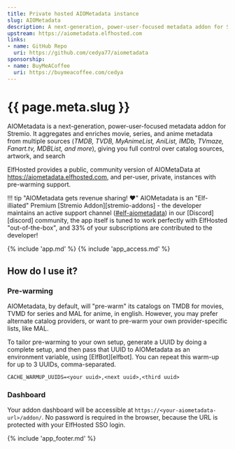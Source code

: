 ```yaml
---
title: Private hosted AIOMetadata instance
slug: AIOMetadata
description: A next-generation, power-user-focused metadata addon for Stremio. It aggregates and enriches movie, series, and anime metadata from multiple sources (TMDB, TVDB, MyAnimeList, AniList, IMDb, TVmaze, Fanart.tv, MDBList, and more), giving you full control over catalog sources, artwork, and search
upstream: https://aiometadata.elfhosted.com
links:
- name: GitHub Repo
  uri: https://github.com/cedya77/aiometadata
sponsorship: 
- name: BuyMeACoffee
  uri: https://buymeacoffee.com/cedya
---
```


# {{ page.meta.slug }}

AIOMetadata is a next-generation, power-user-focused metadata addon for Stremio. It aggregates and enriches movie, series, and anime metadata from multiple sources (*TMDB, TVDB, MyAnimeList, AniList, IMDb, TVmaze, Fanart.tv, MDBList, and more*), giving you full control over catalog sources, artwork, and search

ElfHosted provides a public, community version of AIOMetaData at https://aiometadata.elfhosted.com, and per-user, private, instances with pre-warming support.

!!! tip "AIOMetadata gets revenue sharing! :heart:"
    AIOMetadata is an "Elf-illiated" Premium [Stremio Addon][stremio-addons] - the developer maintains an active support channel ([#elf-aiometadata](https://discord.com/channels/396055506072109067/1429233135874216068)) in our [Discord][discord] community, the app itself is tuned to work perfectly with ElfHosted "out-of-the-box", and 33% of your subscriptions are contributed to the developer!

{% include 'app.md' %}
{% include 'app_access.md' %}

## How do I use it?

### Pre-warming

AIOMetadata, by default, will "pre-warm" its catalogs on TMDB for movies, TVMD for series and MAL for anime, in english. However, you may prefer alternate catalog providers, or want to pre-warm your own provider-specific lists, like MAL.

To tailor pre-warming to your own setup, generate a UUID by doing a complete setup, and then pass that UUID to AIOMetadata as an environment variable, using [ElfBot][elfbot]. You can repeat this warm-up for up to 3 UUIDs, comma-separated.

``` title="Quick-paste into AIOMetadata's environment variables using ElfBot"
CACHE_WARMUP_UUIDS=<your uuid>,<next uuid>,<third uuid>
```

### Dashboard

Your addon dashboard will be accessible at `https://<your-aiometadata-url>/addon/`. No password is required in the browser, because the URL is protected with your ElfHosted SSO login.

{% include 'app_footer.md' %}